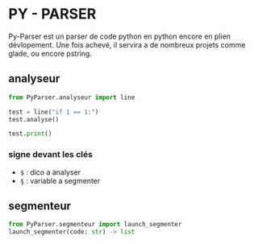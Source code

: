 # PY - PARSER

Py-Parser est un parser de code python en python encore en plien dévlopement.
Une fois achevé, il servira a de nombreux projets comme glade, ou encore pstring.

## analyseur

```py	
from PyParser.analyseur import line

test = line("if 1 == 1:")
test.analyse()

test.print()
```

### signe devant les clés

- `$` : dico a analyser
- `§` : variable a segmenter

## segmenteur

```py
from PyParser.segmenteur import launch_segmenter
launch_segmenter(code: str) -> list
```